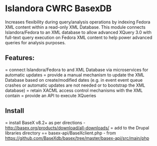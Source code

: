 # Islandora CWRC BasexDB

Increases flexibility during query/analysis operations by indexing Fedora XML content within a read-only XML Database.  This module connects Islandora/Fedora to an XML database to allow advanced XQuery 3.0 with full-text query execution on Fedora XML content to help power advanced queries for analysis purposes. 

Features:
--
= connect Islandora/Fedora to and XML Database via microservices for automatic updates
= provide a manual mechanism to update the XML Database based on create/modified dates (e.g. in event event queue crashes or automatic updates are not needed or to bootstrap the XML database)
= retain XACML access control mechanisms with the XML contain
= provide an API to execute XQueries

Install
--
= install BaseX v8.2+ as per directions - http://basex.org/products/download/all-downloads/
= add to the Drupal libraries directory
== basex-api/BaseXclient.php - from https://github.com/BaseXdb/basex/tree/master/basex-api/src/main/php


 
